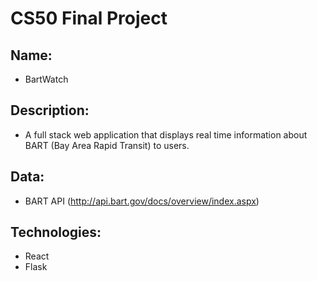 # CS50 Final Project

## Name: 
- BartWatch 

## Description: 
- A full stack web application that displays real time information about BART (Bay Area Rapid Transit) to users.

## Data: 
- BART API (http://api.bart.gov/docs/overview/index.aspx)

## Technologies:
- React
- Flask
